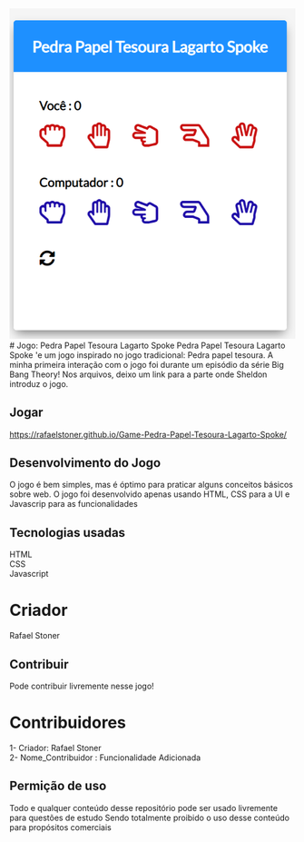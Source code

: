 <div align="center">
<img src="/Interface.PNG"></img>
</div>
# Jogo: Pedra Papel Tesoura Lagarto Spoke
Pedra Papel Tesoura Lagarto Spoke 'e um jogo inspirado no jogo tradicional: Pedra papel tesoura.
A minha primeira interação com o jogo foi durante um episódio da série Big Bang Theory! Nos arquivos, deixo um link para a parte onde Sheldon introduz o jogo.



## Jogar
https://rafaelstoner.github.io/Game-Pedra-Papel-Tesoura-Lagarto-Spoke/


## Desenvolvimento do Jogo
O jogo é bem simples, mas é óptimo para praticar alguns conceitos básicos sobre web.
O jogo foi desenvolvido apenas usando HTML, CSS para a UI e Javascrip para as funcionalidades


## Tecnologias usadas
HTML <br>
CSS <br>
Javascript <br>

# Criador
Rafael Stoner


## Contribuir
Pode contribuir livremente nesse jogo! 

# Contribuidores 
1- Criador: Rafael Stoner <br>
2- Nome_Contribuidor : Funcionalidade Adicionada

## Permição de uso
Todo e qualquer conteúdo desse repositório pode ser usado livremente para questões de estudo
Sendo totalmente proibido o uso desse conteúdo para propósitos comerciais
